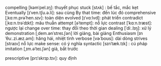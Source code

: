 compelling [kəmˈpel.ɪŋ]: thuyết phục
stuck [stʌk] : bế tắc, mắc kẹt
Eventually [ɪˈven.tʃu.ə.li]: sau cùng
By that time: đến lúc đó
comprehensive [ˌkɑːm.prəˈhen.sɪv]: toàn diện
evolved [ɪˈvɑːlvd]: phát triển
contradict  [ˌkɑːn.trəˈdɪkt]: mâu thuẫn
attempt [əˈtempt]: nỗ lực
contrast [ˈkɑːn.træst]: ngược lại
change over time: thay đổi theo thời gian
dealing [ˈdiː.lɪŋ]: xử lý
demonstration [ˌdem.ənˈstreɪ.ʃən] lời giảng, bài giảng
Enthusiasm [ɪnˈθuː.zi.æz.əm]: hăng hái, nhiệt tình
verbose [vɚˈboʊs]: dài dòng
strives [straɪv] nỗ lực
make sense: có ý nghĩa
syntactic [sɪnˈtæk.tɪk] : cú pháp
imitation [ˌɪm.əˈteɪ.ʃən] giả, bắt trước

prescriptive [prɪˈskrɪp.tɪv]: quy định
